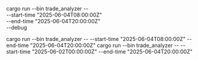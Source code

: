 cargo run --bin trade_analyzer -- \
  --start-time "2025-06-04T08:00:00Z" \
  --end-time "2025-06-04T20:00:00Z" \
  --debug

  cargo run --bin trade_analyzer -- --start-time "2025-06-04T08:00:00Z" --end-time "2025-06-04T20:00:00Z"
  cargo run --bin trade_analyzer -- --start-time "2025-06-02T00:00:00Z" --end-time "2025-06-04T20:00:00Z"
  